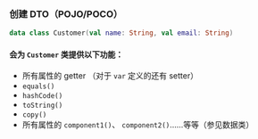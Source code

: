 ### 创建 DTO（POJO/POCO）

```kotlin
data class Customer(val name: String, val email: String)
```

#### 会为 <code>Customer</code> 类提供以下功能：

- 所有属性的 getter （对于 <code>var</code> 定义的还有 setter）
- <code>equals()</code>
- <code>hashCode()</code>
- <code>toString()</code>
- <code>copy()</code>
- 所有属性的 <code>component1()</code>、 <code>component2()</code>……等等（参见数据类）